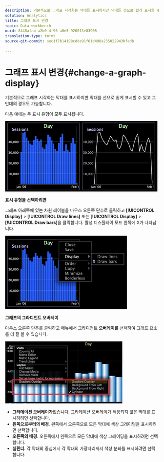 ```yaml
---
description: 기본적으로 그래프 시각화는 막대를 표시하지만 막대를 선으로 쉽게 표시할 수 있고 그 반대의 경우도 가능합니다.
solution: Analytics
title: 그래프 표시 변경
topic: Data workbench
uuid: 8448afab-a2b0-4f96-a0e5-920013e83905
translation-type: tm+mt
source-git-commit: aec1f7b14198cdde91f61d490a235022943bfedb

---
```



# 그래프 표시 변경{#change-a-graph-display}

기본적으로 그래프 시각화는 막대를 표시하지만 막대를 선으로 쉽게 표시할 수 있고 그 반대의 경우도 가능합니다.

다음 예에는 두 표시 유형이 모두 표시됩니다.

![](assets/vis_Line_LinesAndBars.png)

**표시 유형을 선택하려면**

그래프 아래쪽에 있는 차원 레이블을 마우스 오른쪽 단추로 클릭하고 **[!UICONTROL Display]** > **[!UICONTROL Draw lines]** 또는 **[!UICONTROL Display]** > **[!UICONTROL Draw bars]**&#x200B;을 클릭합니다. 활성 디스플레이 모드 왼쪽에 X가 나타납니다.

![](assets/mnu_Graph_Draw.png)

**그래프의 그라디언트 오버레이**

마우스 오른쪽 단추를 클릭하고 메뉴에서 그라디언트 **오버레이를** 선택하여 그래프 요소를 더 잘 볼 수 있습니다.

![](assets/6_51_gradient_graph.png)

* **그라데이션 오버레이가**&#x200B;없습니다. 그라데이션 오버레이가 적용되지 않은 막대를 표시하려면 선택합니다.
* **왼쪽으로부터의 배경**. 왼쪽에서 오른쪽으로 모든 막대에 색상 그레이딩을 표시하려면 선택합니다.
* **오른쪽의 배경**. 오른쪽에서 왼쪽으로 모든 막대에 색상 그레이딩을 표시하려면 선택합니다.
* **실린더**. 각 막대의 중심에서 각 막대의 가장자리까지 색상 분화를 표시하려면 선택합니다.

